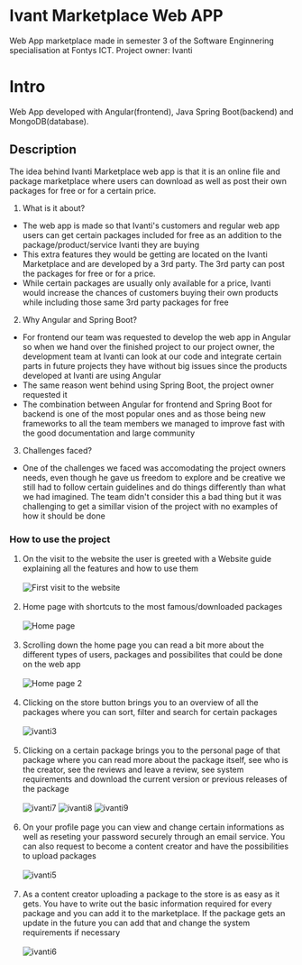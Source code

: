 # Ivant Marketplace Web APP
Web App marketplace made in semester 3 of the Software Enginnering specialisation at Fontys ICT. Project owner: Ivanti </br>

# Intro

Web App developed with Angular(frontend), Java Spring Boot(backend) and MongoDB(database).

## Description

The idea behind Ivanti Marketplace web app is that it is an online file and package marketplace where users can download as well as post their own packages for free or for a certain price.

1. What is it about?
 - The web app is made so that Ivanti's customers and regular web app users can get certain packages included for free as an addition to the package/product/service Ivanti they are buying
 - This extra features they would be getting are located on the Ivanti Marketplace and are developed by a 3rd party. The 3rd party can post the packages for free or for a price.
 - While certain packages are usually only available for a price, Ivanti would increase the chances of customers buying their own products while including those same 3rd party packages for free
2. Why Angular and Spring Boot?
 - For frontend our team was requested to develop the web app in Angular so when we hand over the finished project to our project owner, the development team at Ivanti can look at our code and integrate certain parts in future projects they have without big issues since the products developed at Ivanti are using Angular
 - The same reason went behind using Spring Boot, the project owner requested it
 - The combination between Angular for frontend and Spring Boot for backend is one of the most popular ones and as those being new frameworks to all the team members we managed to improve fast with the good documentation and large community
3. Challenges faced?
 - One of the challenges we faced was accomodating the project owners needs, even though he gave us freedom to explore and be creative we still had to follow certain guidelines and do things differently than what we had imagined. The team didn't consider this a bad thing but it was challenging to get a simillar vision of the project with no examples of how it should be done

### How to use the project

1. On the visit to the website the user is greeted with a Website guide explaining all the features and how to use them</br> </br>
![First visit to the website](https://user-images.githubusercontent.com/76628104/163405907-d9104377-f037-4240-992f-4ccffbadd957.JPG)
 </br> </br>
2. Home page with shortcuts to the most famous/downloaded packages </br>  </br>
![Home page](https://user-images.githubusercontent.com/76628104/163406241-5d8dae9b-b6dd-48d1-9a69-bd3c9f394e91.JPG)
 </br> </br>
3. Scrolling down the home page you can read a bit more about the different types of users, packages and possibilites that could be done on the web app </br> </br>
 ![Home page 2](https://user-images.githubusercontent.com/76628104/163406486-66bc4129-d771-48ee-8230-900ebe5d738a.JPG)
</br> </br>
4. Clicking on the store button brings you to an overview of all the packages where you can sort, filter and search for certain packages </br> </br>
![ivanti3](https://user-images.githubusercontent.com/76628104/163407725-e73d9765-9f38-44b3-83e3-5e93345cbcc6.JPG)
</br> </br>
5. Clicking on a certain package brings you to the personal page of that package where you can read more about the package itself, see who is the creator, see the reviews and leave a review, see system requirements and download the current version or previous releases of the package </br> </br>
![ivanti7](https://user-images.githubusercontent.com/76628104/163408016-96d1a7d5-2f26-442e-9ff8-3bee36896898.JPG)
![ivanti8](https://user-images.githubusercontent.com/76628104/163408439-38bc3025-6eb8-4a31-8c29-fa57aeef8e72.JPG)
![ivanti9](https://user-images.githubusercontent.com/76628104/163408503-dc7367f0-7dfc-4dfe-aea0-6a3de984387a.JPG)
</br> </br>
6. On your profile page you can view and change certain informations as well as reseting your password securely through an email service. You can also request to become a content creator and have the possibilities to upload packages </br> </br>
![ivanti5](https://user-images.githubusercontent.com/76628104/163408690-a70b6734-645d-436f-ab87-25d9df6fec06.JPG)
</br> </br>
7. As a content creator uploading a package to the store is as easy as it gets. You have to write out the basic information required for every package and you can add it to the marketplace. If the package gets an update in the future you can add that and change the system requirements if necessary </br> </br>
![ivanti6](https://user-images.githubusercontent.com/76628104/163408939-43a20c70-87a1-4238-890c-d10d54dae340.JPG)
</br> </br>
